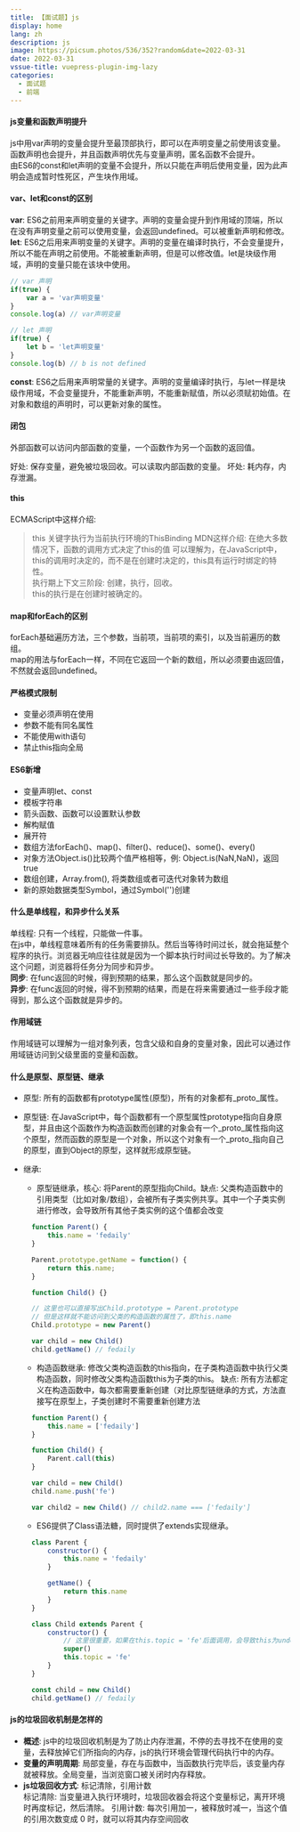 ```yaml
---
title: 【面试题】js
display: home
lang: zh
description: js
image: https://picsum.photos/536/352?random&date=2022-03-31
date: 2022-03-31
vssue-title: vuepress-plugin-img-lazy
categories:
  - 面试题
  - 前端
---
```


#### js变量和函数声明提升

js中用var声明的变量会提升至最顶部执行，即可以在声明变量之前使用该变量。函数声明也会提升，并且函数声明优先与变量声明，匿名函数不会提升。  
由ES6的const和let声明的变量不会提升，所以只能在声明后使用变量，因为此声明会造成暂时性死区，产生块作用域。

<!-- more -->

#### var、let和const的区别

**var**: ES6之前用来声明变量的关键字。声明的变量会提升到作用域的顶端，所以在没有声明变量之前可以使用变量，会返回undefined。可以被重新声明和修改。 
**let**: ES6之后用来声明变量的关键字。声明的变量在编译时执行，不会变量提升，所以不能在声明之前使用。不能被重新声明，但是可以修改值。let是块级作用域，声明的变量只能在该块中使用。

```js
// var 声明
if(true) {
    var a = 'var声明变量'
}
console.log(a) // var声明变量

// let 声明
if(true) {
    let b = 'let声明变量'
}
console.log(b) // b is not defined
```

**const**: ES6之后用来声明常量的关键字。声明的变量编译时执行，与let一样是块级作用域，不会变量提升，不能重新声明，不能重新赋值，所以必须赋初始值。在对象和数组的声明时，可以更新对象的属性。

#### 闭包

外部函数可以访问内部函数的变量，一个函数作为另一个函数的返回值。  

好处: 保存变量，避免被垃圾回收。可以读取内部函数的变量。
坏处: 耗内存，内存泄漏。

#### this

ECMAScript中这样介绍:
> this 关键字执行为当前执行环境的ThisBinding
MDN这样介绍:
> 在绝大多数情况下，函数的调用方式决定了this的值
可以理解为，在JavaScript中，this的调用时决定的，而不是在创建时决定的，this具有运行时绑定的特性。  
执行期上下文三阶段: 创建，执行，回收。  
this的执行是在创建时被确定的。  

#### map和forEach的区别

forEach基础遍历方法，三个参数，当前项，当前项的索引，以及当前遍历的数组。  
map的用法与forEach一样，不同在它返回一个新的数组，所以必须要由返回值，不然就会返回undefined。  

#### 严格模式限制

- 变量必须声明在使用
- 参数不能有同名属性
- 不能使用with语句
- 禁止this指向全局

#### ES6新增

- 变量声明let、const
- 模板字符串
- 箭头函数、函数可以设置默认参数
- 解构赋值
- 展开符
- 数组方法forEach()、map()、filter()、reduce()、some()、every()
- 对象方法Object.is()比较两个值严格相等，例: Object.is(NaN,NaN)，返回true
- 数组创建，Array.from(), 将类数组或者可迭代对象转为数组
- 新的原始数据类型Symbol，通过Symbol('')创建

#### 什么是单线程，和异步什么关系

单线程: 只有一个线程，只能做一件事。  
在js中，单线程意味着所有的任务需要排队。然后当等待时间过长，就会拖延整个程序的执行。浏览器无响应往往就是因为一个脚本执行时间过长导致的。为了解决这个问题，浏览器将任务分为同步和异步。  
**同步**: 在func返回的时候，得到预期的结果，那么这个函数就是同步的。  
**异步**: 在func返回的时候，得不到预期的结果，而是在将来需要通过一些手段才能得到，那么这个函数就是异步的。  

#### 作用域链

作用域链可以理解为一组对象列表，包含父级和自身的变量对象，因此可以通过作用域链访问到父级里面的变量和函数。

#### 什么是原型、原型链、继承

- 原型: 所有的函数都有prototype属性(原型)，所有的对象都有_proto_属性。  
- 原型链: 在JavaScript中，每个函数都有一个原型属性prototype指向自身原型，并且由这个函数作为构造函数而创建的对象会有一个_proto_属性指向这个原型，然而函数的原型是一个对象，所以这个对象有一个_proto_指向自己的原型，直到Object的原型，这样就形成原型链。  
- 继承: 
  - 原型链继承，核心: 将Parent的原型指向Child。缺点: 父类构造函数中的引用类型（比如对象/数组），会被所有子类实例共享。其中一个子类实例进行修改，会导致所有其他子类实例的这个值都会改变
  
  ```js
    function Parent() {
        this.name = 'fedaily'
    }

    Parent.prototype.getName = function() {
        return this.name;
    }

    function Child() {}

    // 这里也可以直接写出Child.prototype = Parent.prototype
    // 但是这样就不能访问到父类的构造函数的属性了，即this.name
    Child.prototype = new Parent()

    var child = new Child()
    child.getName() // fedaily
    ```
  - 构造函数继承: 修改父类构造函数的this指向，在子类构造函数中执行父类构造函数，同时修改父类构造函数this为子类的this。 缺点: 所有方法都定义在构造函数中，每次都需要重新创建（对比原型链继承的方式，方法直接写在原型上，子类创建时不需要重新创建方法

  ```js
    function Parent() {
        this.name = ['fedaily']
    }

    function Child() {
        Parent.call(this)
    }

    var child = new Child()
    child.name.push('fe')

    var child2 = new Child() // child2.name === ['fedaily']
  ```
  - ES6提供了Class语法糖，同时提供了extends实现继承。
  ```js
    class Parent {
        constructor() {
            this.name = 'fedaily'
        }

        getName() {
            return this.name
        }
    }

    class Child extends Parent {
        constructor() {
            // 这里很重要，如果在this.topic = 'fe'后面调用，会导致this为undefined，具体原因可以详细了解ES6的class相关内容，这里不展开说明
            super()
            this.topic = 'fe'
        }
    }

    const child = new Child()
    child.getName() // fedaily
    ```
#### js的垃圾回收机制是怎样的

- **概述**: js中的垃圾回收机制是为了防止内存泄漏，不停的去寻找不在使用的变量，去释放掉它们所指向的内存，js的执行环境会管理代码执行中的内存。
- **变量的声明周期**: 局部变量，存在与函数中，当函数执行完毕后，该变量内存就被释放。全局变量，当浏览窗口被关闭时内存释放。
- **js垃圾回收方式**: 标记清除，引用计数  
    标记清除: 当变量进入执行环境时，垃圾回收器会将这个变量标记，离开环境时再度标记，然后清除。
    引用计数: 每次引用加一，被释放时减一，当这个值的引用次数变成 0 时，就可以将其内存空间回收
